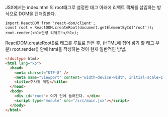 JSX에서는 index.html 의 root태그로 설정한 태그 아래에 리액트 객체를 삽입하는 방식으로
DOM을 렌더링한다.

```JSX
import ReactDOM from 'react-dom/client';
const root = ReactDOM.createRoot(document.getElementById('root'));
root.render(<h1>안녕 리액트!</h1>);
```

ReactDOM.createRoot()로 태그를 루트로 만든 후, (HTML에 집어 넣기 할 태그 부분)
root.render() 안에 html을 작성하는 것이 현재 일반적인 방법.

```html
<!doctype html>
<html lang="ko">
  <head>
    <meta charset="UTF-8" />
    <meta name="viewport" content="width=device-width, initial-scale=1.0" />
    <title>주사위 게임</title>
  </head>
  <body>
    <div id="root"> 여기 안에 들어간다. </div>
    <script type="module" src="/src/main.jsx"></script>
  </body>
</html>
```
